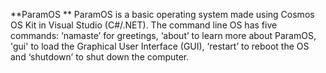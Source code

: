 **ParamOS
**
ParamOS is a basic operating system made using Cosmos OS Kit in Visual Studio (C#/.NET). The command line OS has five commands: ‘namaste’ for greetings, ‘about’ to learn more about ParamOS, 'gui' to load the Graphical User Interface (GUI), ‘restart’ to reboot the OS and ‘shutdown’ to shut down the computer.
